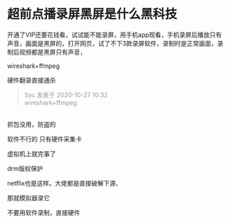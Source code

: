 # 超前点播录屏黑屏是什么黑科技


开通了VIP还要花钱看，试试能不能录屏，用手机app观看，手机录屏后播放只有声音，画面是黑屏的，打开网页，试了不下3款录屏软件，录制时是正常画面，录制后视频都是黑屏只有声音，

wireshark+ffmpeg<img id="aimg_DJj6K" onclick="zoom(this, this.src, 0, 0, 0)" class="zoom" src="https://cdn.jsdelivr.net/gh/hishis/forum-master/public/images/patch.gif" onmouseover="img_onmouseoverfunc(this)" onload="thumbImg(this)" border="0" alt="" />

硬件翻录直接通杀<img id="aimg_x9ZEg" onclick="zoom(this, this.src, 0, 0, 0)" class="zoom" src="https://cdn.jsdelivr.net/gh/hishis/forum-master/public/images/patch.gif" onmouseover="img_onmouseoverfunc(this)" onload="thumbImg(this)" border="0" alt="" />

<div class="quote"><blockquote><font color="#999999">Syc 发表于 2020-10-27 10:32</font><br />
<font color="#999999">wireshark+ffmpeg</font></blockquote></div><br />
抓包没用，防盗的

软件不行的 只有硬件采集卡 

虚拟机上就完事了

drm版权保护

netflix也是这样。大佬都是直接破解下源、

那就模拟器录它

不要用软件录制，直接硬件
